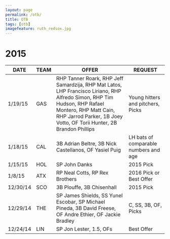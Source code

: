 ```yaml
---
layout: page
permalink: /otb/
title: OTB
tags: [otb]
imagefeature: ruth_redsox.jpg
---
```


# 2015

DATE | TEAM | OFFER | REQUEST
-----|------|-------|--------
1/19/15 | GAS | RHP Tanner Roark, RHP Jeff Samardzija, RHP Mat Latos, LHP Francisco Liriano, RHP Alfredo Simon, RHP Tim Hudson, RHP Rafael Montero, RHP Matt Cain, RHP Jarrod Parker, 1B Joey Votto, OF Torii Hunter, 2B Brandon Phillips | Young hitters and pitchers, Picks
1/18/15 | CAL | 3B Adrian Beltre, 3B Nick Castellanos, OF Yasiel Puig | LH bats of comparable numbers and age
1/15/15 | HOL | SP John Danks | 2015 Pick
1/8/15 | ATX | RP Neal Cotts, RP Rex Brothers | 2016 Pick or Best Offer
12/30/14 | SCO | 3B Plouffe, 3B Chisenhall | 2015 Pick
12/29/14 | THE | SP James Shields, SS Yunel Escobar, SP Michael Pineda, 3B David Freese, OF Andre Ethier, OF Jackie Bradley | C, SS, 3B, OF, Picks
12/24/14 | LIN | SP Jon Lester, 1.5, OFs | Best Offer